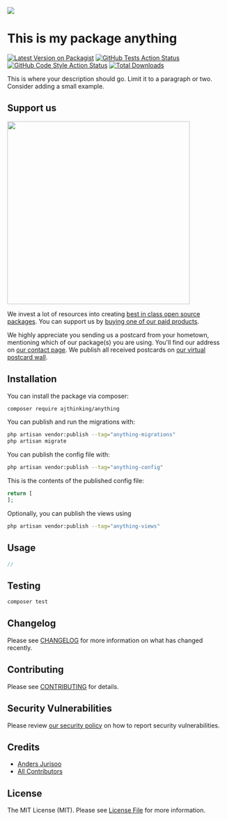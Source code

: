 
[<img src="https://github-ads.s3.eu-central-1.amazonaws.com/support-ukraine.svg?t=1" />](https://supportukrainenow.org)

# This is my package anything

[![Latest Version on Packagist](https://img.shields.io/packagist/v/ajthinking/anything.svg?style=flat-square)](https://packagist.org/packages/ajthinking/anything)
[![GitHub Tests Action Status](https://img.shields.io/github/workflow/status/ajthinking/anything/run-tests?label=tests)](https://github.com/ajthinking/anything/actions?query=workflow%3Arun-tests+branch%3Amain)
[![GitHub Code Style Action Status](https://img.shields.io/github/workflow/status/ajthinking/anything/Check%20&%20fix%20styling?label=code%20style)](https://github.com/ajthinking/anything/actions?query=workflow%3A"Check+%26+fix+styling"+branch%3Amain)
[![Total Downloads](https://img.shields.io/packagist/dt/ajthinking/anything.svg?style=flat-square)](https://packagist.org/packages/ajthinking/anything)

This is where your description should go. Limit it to a paragraph or two. Consider adding a small example.

## Support us

[<img src="https://github-ads.s3.eu-central-1.amazonaws.com/anything.jpg?t=1" width="419px" />](https://spatie.be/github-ad-click/anything)

We invest a lot of resources into creating [best in class open source packages](https://spatie.be/open-source). You can support us by [buying one of our paid products](https://spatie.be/open-source/support-us).

We highly appreciate you sending us a postcard from your hometown, mentioning which of our package(s) you are using. You'll find our address on [our contact page](https://spatie.be/about-us). We publish all received postcards on [our virtual postcard wall](https://spatie.be/open-source/postcards).

## Installation

You can install the package via composer:

```bash
composer require ajthinking/anything
```

You can publish and run the migrations with:

```bash
php artisan vendor:publish --tag="anything-migrations"
php artisan migrate
```

You can publish the config file with:

```bash
php artisan vendor:publish --tag="anything-config"
```

This is the contents of the published config file:

```php
return [
];
```

Optionally, you can publish the views using

```bash
php artisan vendor:publish --tag="anything-views"
```

## Usage

```php
//
```

## Testing

```bash
composer test
```

## Changelog

Please see [CHANGELOG](CHANGELOG.md) for more information on what has changed recently.

## Contributing

Please see [CONTRIBUTING](https://github.com/spatie/.github/blob/main/CONTRIBUTING.md) for details.

## Security Vulnerabilities

Please review [our security policy](../../security/policy) on how to report security vulnerabilities.

## Credits

- [Anders Jurisoo](https://github.com/ajthinking)
- [All Contributors](../../contributors)

## License

The MIT License (MIT). Please see [License File](LICENSE.md) for more information.
